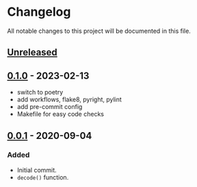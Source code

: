 Changelog
=========

All notable changes to this project will be documented in this file.

## [Unreleased]

## [0.1.0] - 2023-02-13
- switch to poetry
- add workflows, flake8, pyright, pylint
- add pre-commit config
- Makefile for easy code checks

## [0.0.1] - 2020-09-04

### Added
- Initial commit.
- `decode()` function.


[unreleased]: https://github.com/lnbits/bolt11/compare/0.0.1...HEAD
[0.0.1]: https://github.com/lnbits/bolt11/releases/tag/0.0.1
[0.1.0]: https://github.com/lnbits/bolt11/releases/tag/0.1.0
